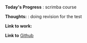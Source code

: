 **Today's Progress** : scrimba course

**Thoughts:** : doing revision for the test

**Link to work:** 

**Link to**
[Github](https://github.com/dinneshkumar9/Portfolio-page.git)